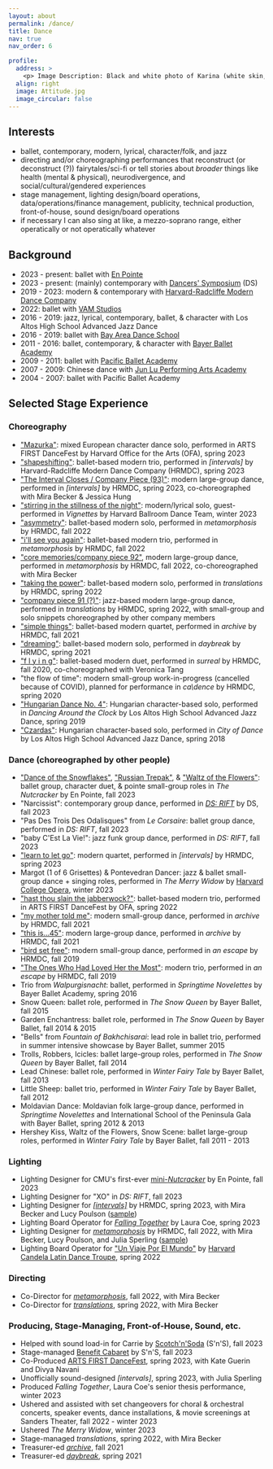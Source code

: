 ```yaml
---
layout: about
permalink: /dance/
title: Dance
nav: true
nav_order: 6

profile:
  address: >
    <p> Image Description: Black and white photo of Karina (white skin, brown hair, red button-down, black leggings, white socks, blue mask) doing an attitude to the back on stage. Picture credits: Titus Jahng, 2022. </p>
  align: right
  image: Attitude.jpg
  image_circular: false  
---
```


## Interests
- ballet, contemporary, modern, lyrical, character/folk, and jazz  
- directing and/or choreographing performances that reconstruct (or deconstruct (?)) fairytales/sci-fi or tell stories about *broader* things like health (mental & physical), neurodivergence, and social/cultural/gendered experiences
- stage management, lighting design/board operations, data/operations/finance management, publicity, technical production, front-of-house, sound design/board operations
- if necessary I can also sing at like, a mezzo-soprano range, either operatically or not operatically whatever

## Background
- 2023 - present: ballet with [En Pointe](https://www.instagram.com/enpointe.cmu/)
- 2023 - present: (mainly) contemporary with [Dancers' Symposium](https://www.contrib.andrew.cmu.edu/org/dancer/home.html) (DS)
- 2019 - 2023: modern & contemporary with [Harvard-Radcliffe Modern Dance Company](http://www.hrmdc.org/)
- 2022: ballet with [VAM Studios](https://vamstudios.net/)
- 2016 - 2019: jazz, lyrical, contemporary, ballet, & character with Los Altos High School Advanced Jazz Dance
- 2016 - 2019: ballet with [Bay Area Dance School](https://www.bayareadances.com/)
- 2011 - 2016: ballet, contemporary, & character with [Bayer Ballet Academy](https://www.bayerballet.com/)
- 2009 - 2011: ballet with [Pacific Ballet Academy](https://www.pacificballet.org/calendar)
- 2007 - 2009: Chinese dance with [Jun Lu Performing Arts Academy](https://www.jludance.com/)
- 2004 - 2007: ballet with Pacific Ballet Academy

## Selected Stage Experience
### Choreography
- ["Mazurka"](https://www.youtube.com/watch?v=Xj_NjSlajLk&t=8196s): mixed European character dance solo, performed in ARTS FIRST DanceFest by Harvard Office for the Arts (OFA), spring 2023
- ["shapeshifting"](https://youtu.be/JkahZI0AGjg): ballet-based modern trio, performed in *[intervals]* by Harvard-Radcliffe Modern Dance Company (HRMDC), spring 2023
- ["The Interval Closes / Company Piece (93)"](https://youtu.be/__2T7MNWGi4?t=70): modern large-group dance, performed in *[intervals]* by HRMDC, spring 2023, co-choreographed with Mira Becker & Jessica Hung
- ["stirring in the stillness of the night"](https://www.youtube.com/watch?v=YmTv8Euj2QE): modern/lyrical solo, guest-performed in *Vignettes* by Harvard Ballroom Dance Team, winter 2023
- ["asymmetry"](https://youtu.be/4njxtqCFg0E): ballet-based modern solo, performed in *metamorphosis* by HRMDC, fall 2022
- ["i'll see you again"](https://youtu.be/LoWQrUFf5ic): ballet-based modern trio, performed in *metamorphosis* by HRMDC, fall 2022
- ["core memories/company piece 92"](https://youtu.be/iDgpb91XRRU?t=71), modern large-group dance, performed in *metamorphosis* by HRMDC, fall 2022, co-choreographed with Mira Becker
- ["taking the power"](https://youtu.be/3bOxnkYUOc8): ballet-based modern solo, performed in *translations* by HRMDC, spring 2022
- ["company piece 91 (?)"](https://youtu.be/sTNk7T0o1LM?t=114): jazz-based modern large-group dance, performed in *translations* by HRMDC, spring 2022, with small-group and solo snippets choreographed by other company members
- ["simple things"](https://youtu.be/kNDx0T4nOg4): ballet-based modern quartet, performed in *archive* by HRMDC, fall 2021
- ["dreaming"](https://youtu.be/A-aJ6iEbT0c): ballet-based modern solo, performed in *daybreak* by HRMDC, spring 2021
- ["f l y i n g"](https://youtu.be/L-HuWxzmegI): ballet-based modern duet, performed in *surreal* by HRMDC, fall 2020, co-choreographed with Veronica Tang
- "the flow of time": modern small-group work-in-progress (cancelled because of COVID), planned for performance in *ca\dence* by HRMDC, spring 2020
- ["Hungarian Dance No. 4"](https://www.youtube.com/watch?v=7lyeEeou5t8): Hungarian character-based solo, performed in *Dancing Around the Clock* by Los Altos High School Advanced Jazz Dance, spring 2019
- ["Czardas"](https://youtu.be/mPyB5VLXvCo): Hungarian character-based solo, performed in *City of Dance* by Los Altos High School Advanced Jazz Dance, spring 2018

### Dance (choreographed by other people)
- ["Dance of the Snowflakes"](https://www.youtube.com/live/ZNyeVo7x98w?si=iMa1_pMlPYF7NH-R&t=2349), ["Russian Trepak"](https://www.youtube.com/live/ZNyeVo7x98w?si=ovl-hg1Vi2gXj8TX&t=2822), & ["Waltz of the Flowers"](https://www.youtube.com/live/ZNyeVo7x98w?si=coniKGFMaG8s-GP4&t=3349): ballet group, character duet, & pointe small-group roles in _The Nutcracker_ by En Pointe, fall 2023
- "Narcissist": contemporary group dance, performed in _[DS: RIFT](https://livestream.com/cmutvlive/dsrift/videos/238939004)_ by DS, fall 2023
- "Pas Des Trois Des Odalisques" from _Le Corsaire_: ballet group dance, performed in _DS: RIFT_, fall 2023
- "baby C'Est La Vie!": jazz funk group dance, performed in _DS: RIFT_, fall 2023
- ["learn to let go"](https://youtu.be/1xZG1kOFF8Y): modern quartet, performed in *[intervals]* by HRMDC, spring 2023
- Margot (1 of 6 Grisettes) & Pontevedran Dancer: jazz & ballet small-group dance + singing roles, performed in *The Merry Widow* by [Harvard College Opera](http://harvardcollegeopera.com/merry-widow-2023), winter 2023
- ["hast thou slain the jabberwock?"](https://www.youtube.com/watch?v=XApYZM49wXg&t=7867s): ballet-based modern trio, performed in ARTS FIRST DanceFest by OFA, spring 2022
- ["my mother told me"](https://youtu.be/pqKEJmMpk1g): modern small-group dance, performed in *archive* by HRMDC, fall 2021
- ["this is...45"](https://youtu.be/5M0kj53W4m8): modern large-group dance, performed in *archive* by HRMDC, fall 2021
- ["bird set free"](https://youtu.be/eCAmXM2Eor4): modern small-group dance, performed in *an escape* by HRMDC, fall 2019
- ["The Ones Who Had Loved Her the Most"](https://youtu.be/_vBMStuwar8): modern trio, performed in *an escape* by HRMDC, fall 2019
- Trio from *Walpurgisnacht*: ballet, performed in *Springtime Novelettes* by Bayer Ballet Academy, spring 2016
- Snow Queen: ballet role, performed in *The Snow Queen* by Bayer Ballet, fall 2015
- Garden Enchantress: ballet role, performed in *The Snow Queen* by Bayer Ballet, fall 2014 & 2015
- "Bells" from *Fountain of Bakhchisarai*: lead role in ballet trio, performed in summer intensive showcase by Bayer Ballet, summer 2015
- Trolls, Robbers, Icicles: ballet large-group roles, performed in *The Snow Queen* by Bayer Ballet, fall 2014
- Lead Chinese: ballet role, performed in *Winter Fairy Tale* by Bayer Ballet, fall 2013
- Little Sheep: ballet trio, performed in *Winter Fairy Tale* by Bayer Ballet, fall 2012
- Moldavian Dance: Moldavian folk large-group dance, performed in *Springtime Novelettes* and International School of the Peninsula Gala with Bayer Ballet, spring 2012 & 2013
- Hershey Kiss, Waltz of the Flowers, Snow Scene: ballet large-group roles, performed in *Winter Fairy Tale* by Bayer Ballet, fall 2011 - 2013

### Lighting
- Lighting Designer for CMU's first-ever [mini-_Nutcracker_](https://www.youtube.com/live/ZNyeVo7x98w?si=bEbyajnV27zDf_vn) by En Pointe, fall 2023
- Lighting Designer for "XO" in _DS: RIFT_, fall 2023
- Lighting Designer for [*[intervals]*](https://www.youtube.com/playlist?list=PLIQE9U4oMexyRj7KFfBPrrNssZwK5dtcf) by HRMDC, spring 2023, with Mira Becker and Lucy Poulson ([sample](https://youtu.be/nfUNlmmZ1N8))
- Lighting Board Operator for [*Falling Together*](https://tdm.fas.harvard.edu/event/tdm-thesis-production-falling-together-laura-coe) by Laura Coe, spring 2023
- Lighting Designer for [*metamorphosis*](https://www.youtube.com/playlist?list=PLIQE9U4oMexxOX-O7w0K04NZEzsVPI1a6) by HRMDC, fall 2022, with Mira Becker, Lucy Poulson, and Julia Sperling ([sample](https://youtu.be/Lb8MAVKG4l8))
- Lighting Board Operator for ["Un Viaje Por El Mundo"](https://www.canva.com/design/DAE_YXMXEKA/WzE3secx6Sh-E47Q8JQe4w/view?utm_content=DAE_YXMXEKA&utm_campaign=designshare&utm_medium=link&utm_source=publishsharelink#1) by [Harvard Candela Latin Dance Troupe](https://www.instagram.com/harvardcandela/), spring 2022

### Directing
- Co-Director for [*metamorphosis*](https://drive.google.com/file/d/1VRDelJwWAd5RDnAGvpN9HCISS4DBW4Q8/view), fall 2022, with Mira Becker
- Co-Director for [*translations*](https://hrdcapp.s3.amazonaws.com/media/archive/2022/Spring/insert-here/pub/translations_program.pdf), spring 2022, with Mira Becker

### Producing, Stage-Managing, Front-of-House, Sound, etc.
- Helped with sound load-in for Carrie by [Scotch'n'Soda](https://www.snstheatre.org/) (S'n'S), fall 2023
- Stage-managed [Benefit Cabaret](https://pdfs-of-qr-codes.s3.amazonaws.com/304fe325ca6484d8c0b5e6300a5ae40c.pdf) by S'n'S, fall 2023
- Co-Produced [ARTS FIRST DanceFest](https://www.youtube.com/live/Xj_NjSlajLk?feature=share), spring 2023, with Kate Guerin and Divya Navani
- Unofficially sound-designed *[intervals]*, spring 2023, with Julia Sperling
- Produced *Falling Together*, Laura Coe's senior thesis performance, winter 2023
- Ushered and assisted with set changeovers for choral & orchestral concerts, speaker events, dance installations, & movie screenings at Sanders Theater, fall 2022 - winter 2023
- Ushered *The Merry Widow*, winter 2023
- Stage-managed *translations*, spring 2022, with Mira Becker
- Treasurer-ed [*archive*](https://www.youtube.com/playlist?list=PLIQE9U4oMexxp2wslBFtI6QbDuENG7Geg), fall 2021
- Treasurer-ed [*daybreak*](https://www.youtube.com/playlist?list=PLIQE9U4oMexzDXIQU1069DiFh_MY_62uk), spring 2021
